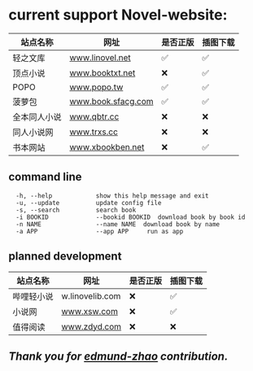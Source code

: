 # current support Novel-website:

| 站点名称   | 网址                 | 是否正版 | 插图下载 |
|--------|--------------------|------|------|
| 轻之文库   | www.linovel.net    | ✅    | ✅    |
| 顶点小说   | www.booktxt.net    | ❌    | ✅    |
| POPO   | www.popo.tw        | ✅    | ✅    | 
| 菠萝包    | www.book.sfacg.com | ✅    | ✅    |
| 全本同人小说 | www.qbtr.cc        | ❌    | ❌    | 
| 同人小说网  | www.trxs.cc        | ❌    | ❌    | 
| 书本网站   | www.xbookben.net   | ❌    | ✅    |

## command line

``` 
  -h, --help            show this help message and exit
  -u, --update          update config file
  -s, --search          search book
  -i BOOKID             --bookid BOOKID  download book by book id
  -n NAME               --name NAME  download book by name
  -a APP                --app APP     run as app

```

## planned development

| 站点名称  | 网址              | 是否正版 | 插图下载 |
|-------|-----------------|------|------|
| 哔哩轻小说 | w.linovelib.com | ❌    | ✅    | 
| 小说网   | www.xsw.com     | ❌    | ✅    |
| 值得阅读  | www.zdyd.com    | ❌    | ❌    |

## _Thank you for [edmund-zhao](https://github.com/edmund-zhao/les-novel) contribution._
